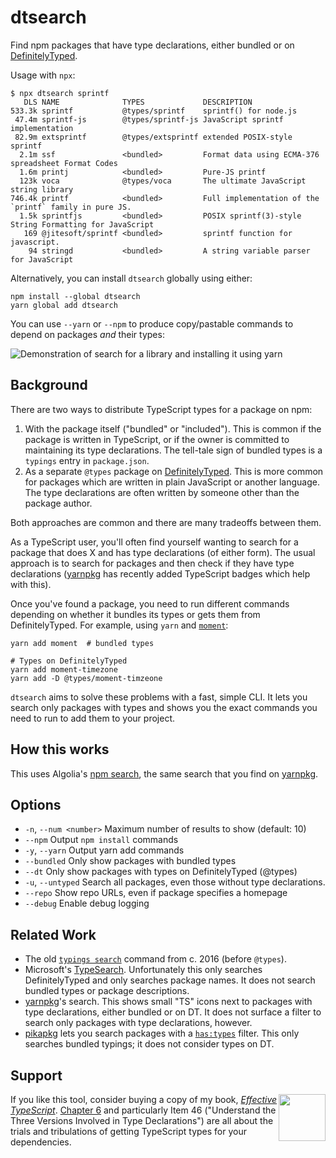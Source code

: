 # dtsearch

Find npm packages that have type declarations, either bundled or on [DefinitelyTyped].

Usage with `npx`:

```
$ npx dtsearch sprintf
   DLS NAME              TYPES             DESCRIPTION
533.3k sprintf           @types/sprintf    sprintf() for node.js
 47.4m sprintf-js        @types/sprintf-js JavaScript sprintf implementation
 82.9m extsprintf        @types/extsprintf extended POSIX-style sprintf
  2.1m ssf               <bundled>         Format data using ECMA-376 spreadsheet Format Codes
  1.6m printj            <bundled>         Pure-JS printf
  123k voca              @types/voca       The ultimate JavaScript string library
746.4k printf            <bundled>         Full implementation of the `printf` family in pure JS.
  1.5k sprintfjs         <bundled>         POSIX sprintf(3)-style String Formatting for JavaScript
   169 @jitesoft/sprintf <bundled>         sprintf function for javascript.
    94 stringd           <bundled>         A string variable parser for JavaScript
```

Alternatively, you can install `dtsearch` globally using either:

    npm install --global dtsearch
    yarn global add dtsearch

You can use `--yarn` or `--npm` to produce copy/pastable commands to depend on packages _and_ their types:

![Demonstration of search for a library and installing it using yarn](demo.gif)

## Background

There are two ways to distribute TypeScript types for a package on npm:

1. With the package itself ("bundled" or "included"). This is common if the package is written in TypeScript, or if the owner is committed to maintaining its type declarations. The tell-tale sign of bundled types is a `typings` entry in `package.json`.
2. As a separate `@types` package on [DefinitelyTyped]. This is more common for packages which are written in plain JavaScript or another language. The type declarations are often written by someone other than the package author.

Both approaches are common and there are many tradeoffs between them.

As a TypeScript user, you'll often find yourself wanting to search for a package that does X and has type declarations (of either form). The usual approach is to search for packages and then check if they have type declarations ([yarnpkg] has recently added TypeScript badges which help with this).

Once you've found a package, you need to run different commands depending on whether it bundles its types or gets them from DefinitelyTyped. For example, using `yarn` and [`moment`][moment]:

    yarn add moment  # bundled types

    # Types on DefinitelyTyped
    yarn add moment-timezone
    yarn add -D @types/moment-timzeone

`dtsearch` aims to solve these problems with a fast, simple CLI. It lets you search only packages with types and shows you the exact commands you need to run to add them to your project.

## How this works

This uses Algolia's [npm search][2], the same search that you find on [yarnpkg].

## Options

- `-n`, `--num <number>` Maximum number of results to show (default: 10)
- `--npm` Output `npm install` commands
- `-y`, `--yarn` Output yarn add commands
- `--bundled` Only show packages with bundled types
- `--dt` Only show packages with types on DefinitelyTyped (@types)
- `-u`, `--untyped` Search all packages, even those without type declarations.
- `--repo` Show repo URLs, even if package specifies a homepage
- `--debug` Enable debug logging

## Related Work

- The old [`typings search`](https://yarnpkg.com/package/typings) command from c. 2016 (before `@types`).
- Microsoft's [TypeSearch](https://microsoft.github.io/TypeSearch/). Unfortunately this only searches DefinitelyTyped and only searches package names. It does not search bundled types or package descriptions.
- [yarnpkg]'s search. This shows small "TS" icons next to packages with type declarations, either bundled or on DT. It does not surface a filter to search only packages with type declarations, however.
- [pikapkg] lets you search packages with a [`has:types`][pikasearch] filter. This only searches bundled typings; it does not consider types on DT.

## Support

<img src="https://effectivetypescript.com/images/cover.jpg" height="75" style="float: right;">If you like this tool, consider buying a copy of my book, [_Effective TypeScript_][ets]. [Chapter 6] and particularly Item 46 ("Understand the Three Versions Involved in Type Declarations") are all about the trials and tribulations of getting TypeScript types for your dependencies.

[DefinitelyTyped]: https://github.com/DefinitelyTyped/DefinitelyTyped
[2]: https://discourse.algolia.com/t/2016-algolia-community-gift-yarn-package-search/319
[moment]: https://momentjs.com/
[yarnpkg]: https://yarnpkg.com/
[pikapkg]: https://www.pika.dev/
[pikasearch]: https://www.pika.dev/search?q=has%3Atypes%20moment
[ets]: https://effectivetypescript.com/
[Chapter 6]: https://effectivetypescript.com/#Chapter-6-Types-Declarations-and-types
